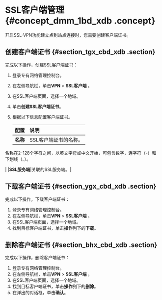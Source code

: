 # SSL客户端管理 {#concept_dmm_1bd_xdb .concept}

开启SSL-VPN功能建立点到站点连接时，您需要创建客户端证书。

## 创建客户端证书 {#section_tgx_cbd_xdb .section}

完成以下操作，创建SSL客户端证书：

1.  登录专有网络管理控制台。
2.  在左侧导航栏，单击**VPN** \> **SSL客户端** 。
3.  在SSL客户端页面，选择一个地域。
4.  单击**创建SSL客户端证书**。
5.  根据以下信息配置客户端证书。

    |配置|说明|
    |:-|:-|
    |**名称**| SSL客户端证书的名称。

 名称在2-128个字符之间，以英文字母或中文开始，可包含数字，连字符（-）和下划线（\_）。

 |
    |**SSL服务端**|关联的SSL服务端。|


## 下载客户端证书 {#section_ygx_cbd_xdb .section}

完成以下操作，下载客户端证书：

1.  登录专有网络管理控制台。
2.  在左侧导航栏，单击**VPN** \> **SSL客户端** 。
3.  在SSL客户端页面，选择一个地域。
4.  找到目标客户端证书，单击**操作**列下的**下载**。

## 删除客户端证书 {#section_bhx_cbd_xdb .section}

完成以下操作，删除客户端证书：

1.  登录专有网络管理控制台。
2.  在左侧导航栏，单击**VPN** \> **SSL客户端** 。
3.  在SSL客户端页面，选择一个地域。
4.  找到目标客户端证书，单击**操作**列下的**删除**。
5.  在弹出的对话框，单击**确认**。

